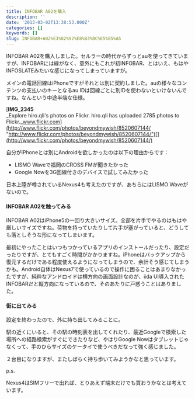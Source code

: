 ```yaml
---
title: INFOBAR A02を購入
description: ''
date: '2013-03-02T13:30:53.000Z'
categories: []
keywords: []
slug: INFOBAR+A02%E3%82%92%E8%B3%BC%E5%85%A5
---
```

INFOBAR A02を購入しました。セルラーの時代からずっとauを使ってきていますが、INFOBARには縁がなく、意外にもこれが初INFOBAR、とはいえ、もはやINFOSLATEみたいな感じになってしまっていますが。

メインの電話回線はiPhoneですがそれとは別に契約しました。auの様々なコンテンツの支払いのキーとなるau IDは回線ごとに別IDを使わないといけないんですね。なんという中途半端な仕様。

[**IMG\_2345**  
_Explore hiro.qli's photos on Flickr. hiro.qli has uploaded 2785 photos to Flickr._www.flickr.com](http://www.flickr.com/photos/beyondmywish/8520607144/ "http://www.flickr.com/photos/beyondmywish/8520607144/")[](http://www.flickr.com/photos/beyondmywish/8520607144/)

自分がiPhoneとは別にAndroidを欲しかったのは以下の理由からです：

*   LISMO Waveで福岡のCROSS FMが聞きたかった
*   Google Nowを3G回線付きのデバイスで試してみたかった

日本上陸が噂されているNexus4も考えたのですが、あちらにはLISMO Waveがないので。

#### INFOBAR A02を触ってみる

INFOBAR A02はiPhone5の一回り大きいサイズ。全部を片手でやるのはもはや厳しいサイズですね。荷物を持っていたりして片手が塞がっていると、どうしても落としそうな形になってしまいます。

最初にやったことはいつもつかっているアプリのインストールだったり、設定だったりですが、とてもすごく時間がかかりますね。iPhoneはバックアップから復元するだけである程度使えるようになってしまうので、余計そう感じてしまうかも。Android自体はNexus7で使っているので操作に困ることはあまりなかったですが、純粋なアンドロイドは横方向の画面設計なのが、iida UI導入されたINFOBARだと縦方向になっているので、そのあたりに戸惑うことはありました。

#### 街に出てみる

設定を終わったので、外に持ち出してみることに。  
  
駅の近くにいると、その駅の時刻表を出してくれたり、最近Googleで検索した場所への経路検索がすぐにできたりなど、やはりGoogle Nowはタブレットじゃなくって、手のひらサイズのケータイで使うべきだなって強く感じました。

２台目になりますが、またしばらく持ち歩いてみようかなと思っています。

p.s.  
  
Nexus4はSIMフリーで出れば、とりあえず端末だけでも買おうかなとは考えています。